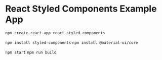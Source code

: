 # React Styled Components Example App

`npx create-react-app react-styled-components`

`npm install styled-components` `npm install @material-ui/core`

`npm start`
`npm run build`
